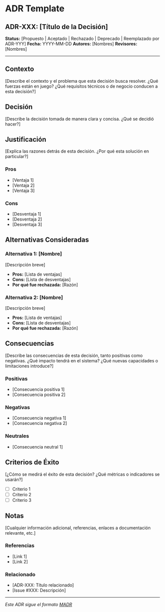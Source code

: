 # ADR Template

## ADR-XXX: [Título de la Decisión]

**Status:** [Propuesto | Aceptado | Rechazado | Deprecado | Reemplazado por ADR-YYY]
**Fecha:** YYYY-MM-DD
**Autores:** [Nombres]
**Revisores:** [Nombres]

---

## Contexto

[Describe el contexto y el problema que esta decisión busca resolver. ¿Qué fuerzas están en juego? ¿Qué requisitos técnicos o de negocio conducen a esta decisión?]

## Decisión

[Describe la decisión tomada de manera clara y concisa. ¿Qué se decidió hacer?]

## Justificación

[Explica las razones detrás de esta decisión. ¿Por qué esta solución en particular?]

### Pros
- [Ventaja 1]
- [Ventaja 2]
- [Ventaja 3]

### Cons
- [Desventaja 1]
- [Desventaja 2]
- [Desventaja 3]

## Alternativas Consideradas

### Alternativa 1: [Nombre]
[Descripción breve]
- **Pros:** [Lista de ventajas]
- **Cons:** [Lista de desventajas]
- **Por qué fue rechazada:** [Razón]

### Alternativa 2: [Nombre]
[Descripción breve]
- **Pros:** [Lista de ventajas]
- **Cons:** [Lista de desventajas]
- **Por qué fue rechazada:** [Razón]

## Consecuencias

[Describe las consecuencias de esta decisión, tanto positivas como negativas. ¿Qué impacto tendrá en el sistema? ¿Qué nuevas capacidades o limitaciones introduce?]

### Positivas
- [Consecuencia positiva 1]
- [Consecuencia positiva 2]

### Negativas
- [Consecuencia negativa 1]
- [Consecuencia negativa 2]

### Neutrales
- [Consecuencia neutral 1]

## Criterios de Éxito

[¿Cómo se medirá el éxito de esta decisión? ¿Qué métricas o indicadores se usarán?]

- [ ] Criterio 1
- [ ] Criterio 2
- [ ] Criterio 3

## Notas

[Cualquier información adicional, referencias, enlaces a documentación relevante, etc.]

### Referencias
- [Link 1]
- [Link 2]

### Relacionado
- [ADR-XXX: Título relacionado]
- [Issue #XXX: Descripción]

---

*Este ADR sigue el formato [MADR](https://adr.github.io/madr/)*
